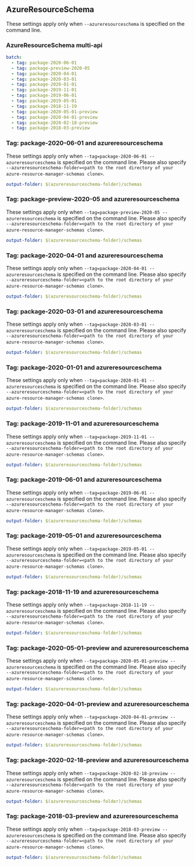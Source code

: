 ## AzureResourceSchema

These settings apply only when `--azureresourceschema` is specified on the command line.

### AzureResourceSchema multi-api

``` yaml $(azureresourceschema) && $(multiapi)
batch:
  - tag: package-2020-06-01
  - tag: package-preview-2020-05
  - tag: package-2020-04-01
  - tag: package-2020-03-01
  - tag: package-2020-01-01
  - tag: package-2019-11-01
  - tag: package-2019-06-01
  - tag: package-2019-05-01
  - tag: package-2018-11-19
  - tag: package-2020-05-01-preview
  - tag: package-2020-04-01-preview
  - tag: package-2020-02-18-preview
  - tag: package-2018-03-preview
```

### Tag: package-2020-06-01 and azureresourceschema

These settings apply only when `--tag=package-2020-06-01 --azureresourceschema` is specified on the command line.
Please also specify `--azureresourceschema-folder=<path to the root directory of your azure-resource-manager-schemas clone>`.

``` yaml $(tag) == 'package-2020-06-01' && $(azureresourceschema)
output-folder: $(azureresourceschema-folder)/schemas
```

### Tag: package-preview-2020-05 and azureresourceschema

These settings apply only when `--tag=package-preview-2020-05 --azureresourceschema` is specified on the command line.
Please also specify `--azureresourceschema-folder=<path to the root directory of your azure-resource-manager-schemas clone>`.

``` yaml $(tag) == 'package-preview-2020-05' && $(azureresourceschema)
output-folder: $(azureresourceschema-folder)/schemas
```

### Tag: package-2020-04-01 and azureresourceschema

These settings apply only when `--tag=package-2020-04-01 --azureresourceschema` is specified on the command line.
Please also specify `--azureresourceschema-folder=<path to the root directory of your azure-resource-manager-schemas clone>`.

``` yaml $(tag) == 'package-2020-04-01' && $(azureresourceschema)
output-folder: $(azureresourceschema-folder)/schemas
```

### Tag: package-2020-03-01 and azureresourceschema

These settings apply only when `--tag=package-2020-03-01 --azureresourceschema` is specified on the command line.
Please also specify `--azureresourceschema-folder=<path to the root directory of your azure-resource-manager-schemas clone>`.

``` yaml $(tag) == 'package-2020-03-01' && $(azureresourceschema)
output-folder: $(azureresourceschema-folder)/schemas
```

### Tag: package-2020-01-01 and azureresourceschema

These settings apply only when `--tag=package-2020-01-01 --azureresourceschema` is specified on the command line.
Please also specify `--azureresourceschema-folder=<path to the root directory of your azure-resource-manager-schemas clone>`.

``` yaml $(tag) == 'package-2020-01-01' && $(azureresourceschema)
output-folder: $(azureresourceschema-folder)/schemas
```

### Tag: package-2019-11-01 and azureresourceschema

These settings apply only when `--tag=package-2019-11-01 --azureresourceschema` is specified on the command line.
Please also specify `--azureresourceschema-folder=<path to the root directory of your azure-resource-manager-schemas clone>`.

``` yaml $(tag) == 'package-2019-11-01' && $(azureresourceschema)
output-folder: $(azureresourceschema-folder)/schemas
```

### Tag: package-2019-06-01 and azureresourceschema

These settings apply only when `--tag=package-2019-06-01 --azureresourceschema` is specified on the command line.
Please also specify `--azureresourceschema-folder=<path to the root directory of your azure-resource-manager-schemas clone>`.

``` yaml $(tag) == 'package-2019-06-01' && $(azureresourceschema)
output-folder: $(azureresourceschema-folder)/schemas
```

### Tag: package-2019-05-01 and azureresourceschema

These settings apply only when `--tag=package-2019-05-01 --azureresourceschema` is specified on the command line.
Please also specify `--azureresourceschema-folder=<path to the root directory of your azure-resource-manager-schemas clone>`.

``` yaml $(tag) == 'package-2019-05-01' && $(azureresourceschema)
output-folder: $(azureresourceschema-folder)/schemas
```

### Tag: package-2018-11-19 and azureresourceschema

These settings apply only when `--tag=package-2018-11-19 --azureresourceschema` is specified on the command line.
Please also specify `--azureresourceschema-folder=<path to the root directory of your azure-resource-manager-schemas clone>`.

``` yaml $(tag) == 'package-2018-11-19' && $(azureresourceschema)
output-folder: $(azureresourceschema-folder)/schemas
```

### Tag: package-2020-05-01-preview and azureresourceschema

These settings apply only when `--tag=package-2020-05-01-preview --azureresourceschema` is specified on the command line.
Please also specify `--azureresourceschema-folder=<path to the root directory of your azure-resource-manager-schemas clone>`.

``` yaml $(tag) == 'package-2020-05-01-preview' && $(azureresourceschema)
output-folder: $(azureresourceschema-folder)/schemas
```

### Tag: package-2020-04-01-preview and azureresourceschema

These settings apply only when `--tag=package-2020-04-01-preview --azureresourceschema` is specified on the command line.
Please also specify `--azureresourceschema-folder=<path to the root directory of your azure-resource-manager-schemas clone>`.

``` yaml $(tag) == 'package-2020-04-01-preview' && $(azureresourceschema)
output-folder: $(azureresourceschema-folder)/schemas
```

### Tag: package-2020-02-18-preview and azureresourceschema

These settings apply only when `--tag=package-2020-02-18-preview --azureresourceschema` is specified on the command line.
Please also specify `--azureresourceschema-folder=<path to the root directory of your azure-resource-manager-schemas clone>`.

``` yaml $(tag) == 'package-2020-02-18-preview' && $(azureresourceschema)
output-folder: $(azureresourceschema-folder)/schemas
```

### Tag: package-2018-03-preview and azureresourceschema

These settings apply only when `--tag=package-2018-03-preview --azureresourceschema` is specified on the command line.
Please also specify `--azureresourceschema-folder=<path to the root directory of your azure-resource-manager-schemas clone>`.

``` yaml $(tag) == 'package-2018-03-preview' && $(azureresourceschema)
output-folder: $(azureresourceschema-folder)/schemas
```

